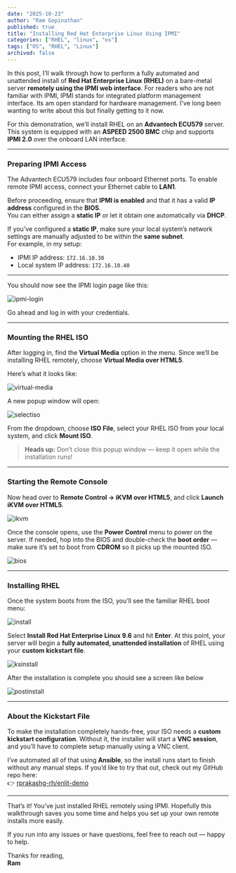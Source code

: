 ```yaml
---
date: "2025-10-23"
author: "Ram Gopinathan"
published: true
title: "Installing Red Hat Enterprise Linux Using IPMI"
categories: ["RHEL", "linux", "os"]
tags: ["OS", "RHEL", "Linux"]
archived: false
---
```


In this post, I’ll walk through how to perform a fully automated and unattended install of **Red Hat Enterprise Linux (RHEL)** on a bare-metal server **remotely using the IPMI web interface**. For readers who are not familiar with IPMI, IPMI stands for integrated platform management interface. Its am open standard for hardware management. I've long been wanting to write about this but finally getting to it now. 

For this demonstration, we’ll install RHEL on an **Advantech ECU579** server. This system is equipped with an **ASPEED 2500 BMC** chip and supports **IPMI 2.0** over the onboard LAN interface.

---

### Preparing IPMI Access

The Advantech ECU579 includes four onboard Ethernet ports. To enable remote IPMI access, connect your Ethernet cable to **LAN1**.

Before proceeding, ensure that **IPMI is enabled** and that it has a valid **IP address** configured in the **BIOS**.  
You can either assign a **static IP** or let it obtain one automatically via **DHCP**.

If you’ve configured a **static IP**, make sure your local system’s network settings are manually adjusted to be within the **same subnet**.  
For example, in my setup:

- IPMI IP address: `172.16.10.30`
- Local system IP address: `172.16.10.40`

---

You should now see the IPMI login page like this:

![ipmi-login](../src/images/ipmilogin.jpg)

Go ahead and log in with your credentials.

---

### Mounting the RHEL ISO

After logging in, find the **Virtual Media** option in the menu.  Since we’ll be installing RHEL remotely, choose **Virtual Media over HTML5**.  

Here’s what it looks like:

![virtual-media](../src/images/virtualmedia.jpg)

A new popup window will open:

![selectiso](../src/images/selectiso.jpg)

From the dropdown, choose **ISO File**, select your RHEL ISO from your local system, and click **Mount ISO**.

> **Heads up:** Don’t close this popup window — keep it open while the installation runs!

---

### Starting the Remote Console

Now head over to **Remote Control → iKVM over HTML5**, and click **Launch iKVM over HTML5**.  

![ikvm](../src/images/ikvmoverhtml5.jpg)

Once the console opens, use the **Power Control** menu to power on the server.  If needed, hop into the BIOS and double-check the **boot order** — make sure it’s set to boot from **CDROM** so it picks up the mounted ISO.

![bios](../src/images/biosupdate.jpg)

---

### Installing RHEL

Once the system boots from the ISO, you’ll see the familiar RHEL boot menu:

![install](../src/images/bootmenu.jpg)

Select **Install Red Hat Enterprise Linux 9.6** and hit **Enter**. At this point, your server will begin a **fully automated, unattended installation** of RHEL using your **custom kickstart file**.

![ksinstall](../src/images/ksinstall.jpg)

After the installation is complete you should see a screen like below

![postinstall](../src/images/postinstall.jpg)

---

### About the Kickstart File

To make the installation completely hands-free, your ISO needs a **custom kickstart configuration**. Without it, the installer will start a **VNC session**, and you’ll have to complete setup manually using a VNC client.

I’ve automated all of that using **Ansible**, so the install runs start to finish without any manual steps.
If you’d like to try that out, check out my GitHub repo here:  
👉 [rprakashg-rh/enlit-demo](http://github.com/rprakashg-rh/enlit-demo)

---

That’s it! You’ve just installed RHEL remotely using IPMI. Hopefully this walkthrough saves you some time and helps you set up your own remote installs more easily.  

If you run into any issues or have questions, feel free to reach out — happy to help.  

Thanks for reading,  
**Ram**
